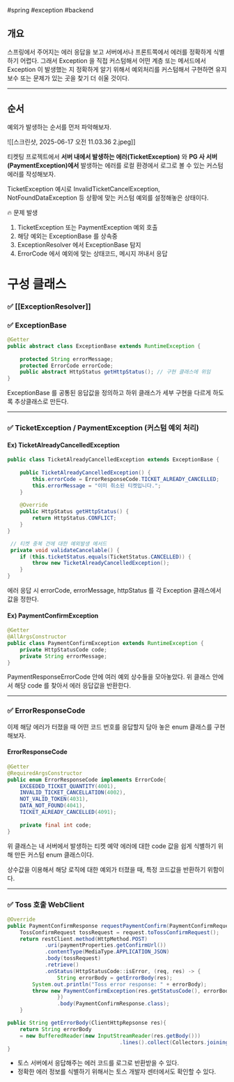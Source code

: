 #spring #exception #backend 

## 개요

스프링에서 주어지는 에러 응답을 보고 서버에서나 프론트쪽에서 에러를 정확하게 식별하기 어렵다. 
그래서 Exception 을 직접 커스텀해서 어떤 계층 또는 메서드에서 Exception 이 발생했는 지 정확하게 알기 위해서 예외처리를 커스텀해서 구현하면 유지보수 또는 문제가 있는 곳을 찾기 더 쉬울 것이다.
___

## 순서

예외가 발생하는 순서를 먼저 파악해보자.

![[스크린샷, 2025-06-17 오전 11.03.36 2.jpeg]]

티켓팅 프로젝트에서 **서버 내에서 발생하는 에러(TicketException)** 와  **PG 사 서버(PaymentException)에서** 발생하는 에러를 로컬 환경에서 로그로 볼 수 있는 커스텀 에러를 작성해보자.

TicketException 예시로 InvalidTicketCancelException, NotFoundDataException 등 상황에 맞는 커스텀 예외를 설정해놓은 상태이다.

🔥 문제 발생
1. TicketException 또는 PaymentException 예외 호출
2. 해당 예외는 ExceptionBase 를 상속중
3. ExceptionResolver 에서 ExceptionBase 탐지
4. ErrorCode 에서 예외에 맞는 상태코드, 메시지 꺼내서 응답

# 구성 클래스

### ✅ [[ExceptionResolver]]

### ✅  ExceptionBase

```java
@Getter  
public abstract class ExceptionBase extends RuntimeException {  
  
    protected String errorMessage;  
    protected ErrorCode errorCode;  
    public abstract HttpStatus getHttpStatus(); // 구현 클래스에 위임  
}
```

ExceptionBase 를 공통된 응답값을 정의하고 하위 클래스가 세부 구현을 다르게 하도록 추상클래스로 만든다.

___

### ✅  TicketException / PaymentException (커스텀 예외 처리) 

#### Ex) TicketAlreadyCancelledException

```java
public class TicketAlreadyCancelledException extends ExceptionBase {  
  
    public TicketAlreadyCancelledException() {  
        this.errorCode = ErrorResponseCode.TICKET_ALREADY_CANCELLED;  
        this.errorMessage = "이미 취소된 티켓입니다.";  
    }  
  
    @Override  
    public HttpStatus getHttpStatus() {  
        return HttpStatus.CONFLICT;  
    }  
}

 // 티켓 중복 건에 대한 예외발생 메서드
 private void validateCancelable() {  
    if (this.ticketStatus.equals(TicketStatus.CANCELLED)) {  
        throw new TicketAlreadyCancelledException();  
    }  
}

```

에러 응답 시 errorCode, errorMessage, httpStatus 를 각 Exception 클래스에서 값을 정한다.

#### Ex) PaymentConfirmException

```java
@Getter
@AllArgsConstructor
public class PaymentConfirmException extends RuntimeException {  
	private HttpStatusCode code;
	private String errorMessage;  
}
```

PaymentResponseErrorCode 안에 여러 예외 상수들을 모아놓았다. 
위 클래스 안에서 해당 code 를 찾아서 에러 응답값을 반환한다.

___

### ✅ ErrorResponseCode 

이제 해당 에러가 터졌을 때 어떤 코드 번호를 응답할지 담아 놓은 enum 클래스를 구현해보자.

#### ErrorResponseCode

```java
@Getter  
@RequiredArgsConstructor  
public enum ErrorResponseCode implements ErrorCode{  
    EXCEEDED_TICKET_QUANTITY(4001),  
    INVALID_TICKET_CANCELLATION(4002),  
    NOT_VALID_TOKEN(4031),  
    DATA_NOT_FOUND(4041),  
    TICKET_ALREADY_CANCELLED(4091);  
      
    private final int code;  
}
```

위 클래스는 내 서버에서 발생하는 티켓 예약 에러에 대한 code 값을 쉽게 식별하기 위해 만든 커스텀 enum 클래스이다.

상수값을 이용해서 해당 로직에 대한 예외가 터졌을 때, 특정 코드값을 반환하기 위함이다.

___
### ✅ Toss 호출 WebClient

```java
@Override  
public PaymentConfirmResponse requestPaymentConfirm(PaymentConfirmRequest request) {  
    TossConfirmRequest tossRequest = request.toTossConfirmRequest();  
    return restClient.method(HttpMethod.POST)  
            .uri(paymentProperties.getConfirmUrl())  
            .contentType(MediaType.APPLICATION_JSON)  
            .body(tossRequest)  
            .retrieve()  
            .onStatus(HttpStatusCode::isError, (req, res) -> {
	            String errorBody = getErrorBody(res);
        System.out.println("Toss error response: " + errorBody);
        throw new PaymentConfirmException(res.getStatusCode(), errorBody);
                })
                .body(PaymentConfirmResponse.class);
    }

public String getErrorBody(ClientHttpRepsonse res){
	return String errorBody 
	= new BufferedReader(new InputStreamReader(res.getBody()))
							        .lines().collect(Collectors.joining("\n"));
}


```

- 토스 서버에서 응답해주는 에러 코드를 로그로 반환받을 수 있다.
- 정확한 에러 정보를 식별하기 위해서는 토스 개발자 센터에서도 확인할 수 있다.